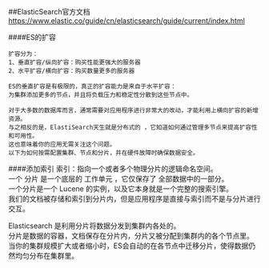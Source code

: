 ##ElasticSearch官方文档
https://www.elastic.co/guide/cn/elasticsearch/guide/current/index.html

####ES的扩容
```
扩容分为：  
1、垂直扩容/纵向扩容：购买性能更强大的服务器  
2、水平扩容/横向扩容：购买数量更多的服务器  
  
ES的垂直扩容是有极限的，真正的扩容能力是来自于水平扩容：  
为集群添加更多的节点，并且将负载压力和稳定性分散到这些节点中。  
  
对于大多数的数据库而言，通常需要对应用程序进行非常大的改动，才能利用上横向扩容的新增资源。  
与之相反的是，ElastiSearch天生就是分布式的 ，它知道如何通过管理多节点来提高扩容性和可用性。  
这也意味着你的应用无需关注这个问题。
以下为如何按需配置集群、节点和分片，并在硬件故障时确保数据安全。
```

####添加索引
索引：指向一个或者多个物理分片的逻辑命名空间。  
一个 分片 是一个底层的 工作单元 ，它仅保存了 全部数据中的一部分。  
一个分片是一个 Lucene 的实例，以及它本身就是一个完整的搜索引擎。  
我们的文档被存储和索引到分片内，但是应用程序是直接与索引而不是与分片进行交互。  
  
Elasticsearch 是利用分片将数据分发到集群内各处的。  
分片是数据的容器，文档保存在分片内，分片又被分配到集群内的各个节点里。  
 当你的集群规模扩大或者缩小时，ES会自动的在各节点中迁移分片，使得数据仍然均匀分布在集群里。